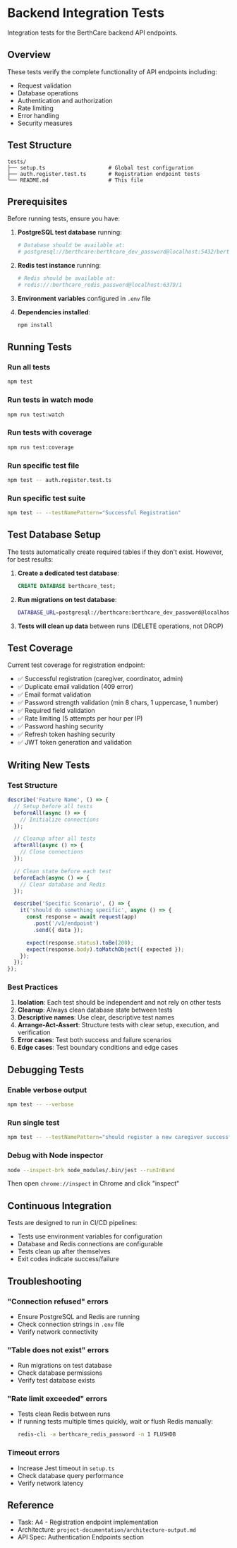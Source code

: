 # Backend Integration Tests

Integration tests for the BerthCare backend API endpoints.

## Overview

These tests verify the complete functionality of API endpoints including:
- Request validation
- Database operations
- Authentication and authorization
- Rate limiting
- Error handling
- Security measures

## Test Structure

```
tests/
├── setup.ts                    # Global test configuration
├── auth.register.test.ts       # Registration endpoint tests
└── README.md                   # This file
```

## Prerequisites

Before running tests, ensure you have:

1. **PostgreSQL test database** running:
   ```bash
   # Database should be available at:
   # postgresql://berthcare:berthcare_dev_password@localhost:5432/berthcare_test
   ```

2. **Redis test instance** running:
   ```bash
   # Redis should be available at:
   # redis://:berthcare_redis_password@localhost:6379/1
   ```

3. **Environment variables** configured in `.env` file

4. **Dependencies installed**:
   ```bash
   npm install
   ```

## Running Tests

### Run all tests
```bash
npm test
```

### Run tests in watch mode
```bash
npm run test:watch
```

### Run tests with coverage
```bash
npm run test:coverage
```

### Run specific test file
```bash
npm test -- auth.register.test.ts
```

### Run specific test suite
```bash
npm test -- --testNamePattern="Successful Registration"
```

## Test Database Setup

The tests automatically create required tables if they don't exist. However, for best results:

1. **Create a dedicated test database**:
   ```sql
   CREATE DATABASE berthcare_test;
   ```

2. **Run migrations on test database**:
   ```bash
   DATABASE_URL=postgresql://berthcare:berthcare_dev_password@localhost:5432/berthcare_test npm run migrate:up
   ```

3. **Tests will clean up data** between runs (DELETE operations, not DROP)

## Test Coverage

Current test coverage for registration endpoint:

- ✅ Successful registration (caregiver, coordinator, admin)
- ✅ Duplicate email validation (409 error)
- ✅ Email format validation
- ✅ Password strength validation (min 8 chars, 1 uppercase, 1 number)
- ✅ Required field validation
- ✅ Rate limiting (5 attempts per hour per IP)
- ✅ Password hashing security
- ✅ Refresh token hashing security
- ✅ JWT token generation and validation

## Writing New Tests

### Test Structure

```typescript
describe('Feature Name', () => {
  // Setup before all tests
  beforeAll(async () => {
    // Initialize connections
  });

  // Cleanup after all tests
  afterAll(async () => {
    // Close connections
  });

  // Clean state before each test
  beforeEach(async () => {
    // Clear database and Redis
  });

  describe('Specific Scenario', () => {
    it('should do something specific', async () => {
      const response = await request(app)
        .post('/v1/endpoint')
        .send({ data });

      expect(response.status).toBe(200);
      expect(response.body).toMatchObject({ expected });
    });
  });
});
```

### Best Practices

1. **Isolation**: Each test should be independent and not rely on other tests
2. **Cleanup**: Always clean database state between tests
3. **Descriptive names**: Use clear, descriptive test names
4. **Arrange-Act-Assert**: Structure tests with clear setup, execution, and verification
5. **Error cases**: Test both success and failure scenarios
6. **Edge cases**: Test boundary conditions and edge cases

## Debugging Tests

### Enable verbose output
```bash
npm test -- --verbose
```

### Run single test
```bash
npm test -- --testNamePattern="should register a new caregiver successfully"
```

### Debug with Node inspector
```bash
node --inspect-brk node_modules/.bin/jest --runInBand
```

Then open `chrome://inspect` in Chrome and click "inspect"

## Continuous Integration

Tests are designed to run in CI/CD pipelines:

- Tests use environment variables for configuration
- Database and Redis connections are configurable
- Tests clean up after themselves
- Exit codes indicate success/failure

## Troubleshooting

### "Connection refused" errors
- Ensure PostgreSQL and Redis are running
- Check connection strings in `.env` file
- Verify network connectivity

### "Table does not exist" errors
- Run migrations on test database
- Check database permissions
- Verify test database exists

### "Rate limit exceeded" errors
- Tests clean Redis between runs
- If running tests multiple times quickly, wait or flush Redis manually:
  ```bash
  redis-cli -a berthcare_redis_password -n 1 FLUSHDB
  ```

### Timeout errors
- Increase Jest timeout in `setup.ts`
- Check database query performance
- Verify network latency

## Reference

- Task: A4 - Registration endpoint implementation
- Architecture: `project-documentation/architecture-output.md`
- API Spec: Authentication Endpoints section
